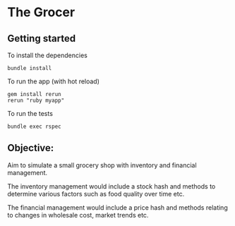 # The Grocer

## Getting started

To install the dependencies
```
bundle install
```

To run the app (with hot reload)
```
gem install rerun
rerun "ruby myapp"
```

To run the tests
```
bundle exec rspec
```

## Objective:
Aim to simulate a small grocery shop with inventory and financial management.

The inventory management would include a stock hash and methods to determine various factors such as food quality over time etc.

The financial management would include a price hash and methods relating to changes in wholesale cost, market trends etc.
